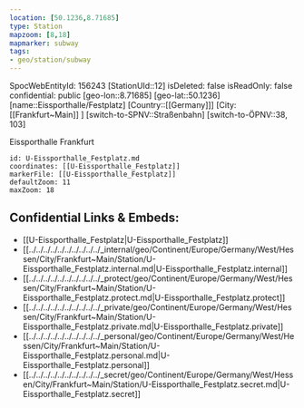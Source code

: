 ```yaml
---
location: [50.1236,8.71685]
type: Station 
mapzoom: [8,18] 
mapmarker: subway 
tags:
- geo/station/subway
---
```

SpocWebEntityId: 156243
[StationUId::12]
isDeleted: false
isReadOnly: false
confidential: public
[geo-lon::8.71685]
[geo-lat::50.1236]
[name::Eissporthalle/Festplatz]
[Country::[[Germany]]]
[City:[[Frankfurt~Main]] ]
[switch-to-SPNV::Straßenbahn]
[switch-to-ÖPNV::38, 103]

Eissporthalle Frankfurt

```leaflet
id: U-Eissporthalle_Festplatz.md
coordinates: [[U-Eissporthalle_Festplatz]]
markerFile: [[U-Eissporthalle_Festplatz]]
defaultZoom: 11 
maxZoom: 18
```


## Confidential Links & Embeds: 
- [[U-Eissporthalle_Festplatz|U-Eissporthalle_Festplatz]] 
- [[../../../../../../../../../../_internal/geo/Continent/Europe/Germany/West/Hessen/City/Frankfurt~Main/Station/U-Eissporthalle_Festplatz.internal.md|U-Eissporthalle_Festplatz.internal]] 
- [[../../../../../../../../../../_protect/geo/Continent/Europe/Germany/West/Hessen/City/Frankfurt~Main/Station/U-Eissporthalle_Festplatz.protect.md|U-Eissporthalle_Festplatz.protect]] 
- [[../../../../../../../../../../_private/geo/Continent/Europe/Germany/West/Hessen/City/Frankfurt~Main/Station/U-Eissporthalle_Festplatz.private.md|U-Eissporthalle_Festplatz.private]] 
- [[../../../../../../../../../../_personal/geo/Continent/Europe/Germany/West/Hessen/City/Frankfurt~Main/Station/U-Eissporthalle_Festplatz.personal.md|U-Eissporthalle_Festplatz.personal]] 
- [[../../../../../../../../../../_secret/geo/Continent/Europe/Germany/West/Hessen/City/Frankfurt~Main/Station/U-Eissporthalle_Festplatz.secret.md|U-Eissporthalle_Festplatz.secret]] 
